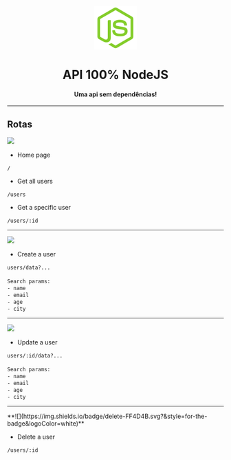 <div align="center">
    <img src="https://raw.githubusercontent.com/devicons/devicon/master/icons/nodejs/nodejs-original.svg" width=100>
    <h1>
        API 100% NodeJS
    </h1>
    <h4>
        Uma api sem dependências!
    </h4>
</div>

<hr>

## Rotas

**![](https://img.shields.io/badge/get-BD93F9.svg?&style=for-the-badge&logoColor=white)**

- Home page

```
/
```

- Get all users

```
/users
```

- Get a specific user
```
/users/:id
```

<hr>

**![](https://img.shields.io/badge/post-49F37B.svg?&style=for-the-badge&logoColor=white)**
- Create a user

```
users/data?...

Search params:
- name
- email
- age
- city
```

<hr>

**![](https://img.shields.io/badge/put-FFB86C.svg?&style=for-the-badge&logoColor=white)**
- Update a user

```
users/:id/data?...

Search params:
- name
- email
- age
- city
```

<hr>
**![](https://img.shields.io/badge/delete-FF4D4B.svg?&style=for-the-badge&logoColor=white)**

- Delete a user

```
/users/:id
```

